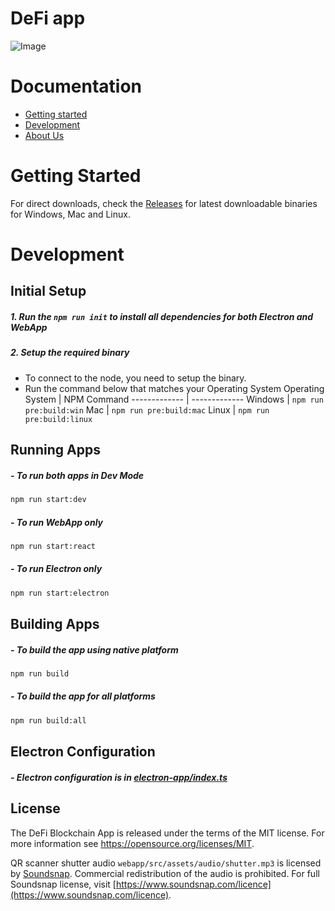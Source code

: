 # DeFi app

![Image](https://i.imgur.com/F7tpKU5.png)

# Documentation

- [Getting started](#getting-started)
- [Development](#development)
- [About Us](https://defichain.com/)

# Getting Started

For direct downloads, check the [Releases](https://github.com/DeFiCh/app/releases) for latest downloadable binaries for Windows, Mac and Linux.

# Development

## Initial Setup

##### 1. Run the `npm run init` to install all dependencies for both Electron and WebApp

##### 2. Setup the required binary

- To connect to the node, you need to setup the binary.
- Run the command below that matches your Operating System
  Operating System | NPM Command
  ------------- | -------------
  Windows | `npm run pre:build:win`
  Mac | `npm run pre:build:mac`
  Linux | `npm run pre:build:linux`

## Running Apps

##### - To run both apps in Dev Mode

```bash
npm run start:dev
```

##### - To run WebApp only

```bash
npm run start:react
```

##### - To run Electron only

```bash
npm run start:electron
```

## Building Apps

##### - To build the app using native platform

```bash
npm run build
```

##### - To build the app for all platforms

```bash
npm run build:all
```

## Electron Configuration

##### - Electron configuration is in [electron-app/index.ts](electron-app/index.ts)

## License

The DeFi Blockchain App is released under the terms of the MIT license. For more information see https://opensource.org/licenses/MIT.

QR scanner shutter audio `webapp/src/assets/audio/shutter.mp3` is licensed by [Soundsnap](https://www.soundsnap.com).
Commercial redistribution of the audio is prohibited. For full Soundsnap license, visit [https://www.soundsnap.com/licence](https://www.soundsnap.com/licence).
